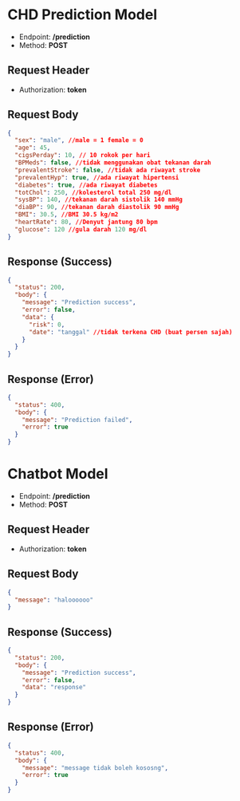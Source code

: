 # CHD Prediction Model

- Endpoint: **/prediction**
- Method: **POST**

## Request Header

- Authorization: **token**

## Request Body

```json
{
  "sex": "male", //male = 1 female = 0
  "age": 45,
  "cigsPerday": 10, // 10 rokok per hari
  "BPMeds": false, //tidak menggunakan obat tekanan darah
  "prevalentStroke": false, //tidak ada riwayat stroke
  "prevalentHyp": true, //ada riwayat hipertensi
  "diabetes": true, //ada riwayat diabetes
  "totChol": 250, //kolesterol total 250 mg/dl
  "sysBP": 140, //tekanan darah sistolik 140 mmHg
  "diaBP": 90, //tekanan darah diastolik 90 mmHg
  "BMI": 30.5, //BMI 30.5 kg/m2
  "heartRate": 80, //Denyut jantung 80 bpm
  "glucose": 120 //gula darah 120 mg/dl
}
```

## Response (Success)

```json
{
  "status": 200,
  "body": {
    "message": "Prediction success",
    "error": false,
    "data": {
      "risk": 0,
      "date": "tanggal" //tidak terkena CHD (buat persen sajah)
    }
  }
}
```

## Response (Error)

```json
{
  "status": 400,
  "body": {
    "message": "Prediction failed",
    "error": true
  }
}
```

# Chatbot Model

- Endpoint: **/prediction**
- Method: **POST**

## Request Header

- Authorization: **token**

## Request Body

```json
{
  "message": "haloooooo"
}
```

## Response (Success)

```json
{
  "status": 200,
  "body": {
    "message": "Prediction success",
    "error": false,
    "data": "response"
  }
}
```

## Response (Error)

```json
{
  "status": 400,
  "body": {
    "message": "message tidak boleh kososng",
    "error": true
  }
}
```

